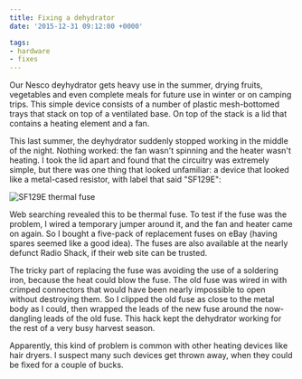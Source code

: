 ```yaml
---
title: Fixing a dehydrator
date: '2015-12-31 09:12:00 +0000'

tags:
- hardware
- fixes
---
```

Our Nesco deyhydrator gets heavy use in the summer, drying fruits, vegetables and even
complete meals for future use in winter or on camping trips.  This simple device consists
of a number of plastic mesh-bottomed trays that stack on top of a ventilated base.  On
top of the stack is a lid that contains a heating element and a fan.

This last summer, the deyhydrator suddenly stopped working in the
middle of the night.<!--more-->  Nothing worked: the fan wasn't spinning and the heater
wasn't heating.  I took the lid apart and found that the circuitry was extremely
simple, but there was one thing that looked unfamiliar: a device that looked
like a metal-cased resistor, with label that said "SF129E":

![SF129E thermal fuse](/images/thermal-fuse.jpg)

Web searching revealed this to be thermal fuse.  To test if the fuse
was the problem, I wired a temporary jumper around it, and the fan and
heater came on again.  So I bought a five-pack of replacement fuses on
eBay (having spares seemed like a good idea).  The fuses are also
available at the nearly defunct Radio Shack, if their web site can be
trusted.

The tricky part of replacing the fuse was avoiding the use of a
soldering iron, because the heat could blow the fuse.  The old fuse
was wired in with crimped connectors that would have been nearly
impossible to open without destroying them.  So I clipped the old fuse as
close to the metal body as I could, then wrapped the leads of the new fuse
around the now-dangling leads of the old fuse.  This hack kept the
dehydrator working for the rest of a very busy harvest season.

Apparently, this kind of problem is common with other heating devices like
hair dryers.  I suspect many such devices get thrown away, when they
could be fixed for a couple of bucks.
